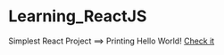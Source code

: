 # Learning_ReactJS
Simplest React Project ==> Printing Hello World! 
[Check it](https://ideal-space-meme-wwr6v97g99j3597g-5173.app.github.dev/)